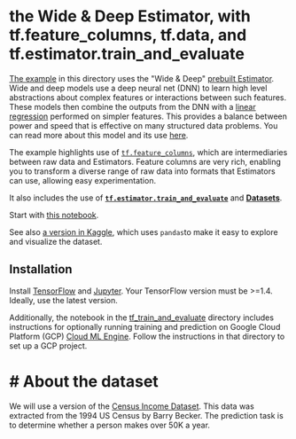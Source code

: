 
# the Wide & Deep Estimator, with tf.feature_columns, tf.data, and tf.estimator.train_and_evaluate

[The example](tf_train_and_evaluate) in this directory uses the "Wide & Deep" [prebuilt Estimator](https://www.tensorflow.org/api_docs/python/tf/estimator/DNNLinearCombinedClassifier).
Wide and deep models use a deep neural net (DNN) to learn high level abstractions about complex features or interactions between such features. These models then combine the outputs from the DNN with a [linear regression](https://en.wikipedia.org/wiki/Linear_regression) performed on simpler features. This provides a balance between power and speed that is effective on many structured data problems.
You can read more about this model and its use [here](https://research.googleblog.com/2016/06/wide-deep-learning-better-together-with.html). 

The example highlights use of [`tf.feature_columns`](https://www.tensorflow.org/versions/master/get_started/feature_columns), which are intermediaries between raw data and Estimators. Feature columns are very rich, enabling you to transform a diverse range of raw data into formats that Estimators can use, allowing easy experimentation.

It also includes the use of [**`tf.estimator.train_and_evaluate`**](https://www.tensorflow.org/api_docs/python/tf/estimator/train_and_evaluate) and [**Datasets**](https://www.tensorflow.org/api_docs/python/tf/data/Dataset).

Start with [this notebook](tf_train_and_evaluate/using_tf.estimator.train_and_evaluate.ipynb).

See also [a version in Kaggle](https://www.kaggle.com/yufengg/census-with-w-d-estimators/notebook), which
uses `pandas`to make it easy to explore and visualize the dataset.

## Installation

Install [TensorFlow](https://www.tensorflow.org/install) and [Jupyter](https://jupyter.org/install.html). 
Your TensorFlow version must be >=1.4. Ideally, use the latest version.

Additionally, the notebook in the [tf_train_and_evaluate](tf_train_and_evaluate) directory includes instructions for optionally running training and prediction on Google Cloud Platform (GCP) [Cloud ML Engine](https://cloud.google.com/ml-engine).  Follow the instructions in that directory to set up a GCP project.

# # About the dataset

We will use a version of the [Census Income Dataset](https://archive.ics.uci.edu/ml/datasets/Census+Income). This data was extracted from the 1994 US Census by Barry Becker. 
The prediction task is to determine whether a person makes over 50K a year.

